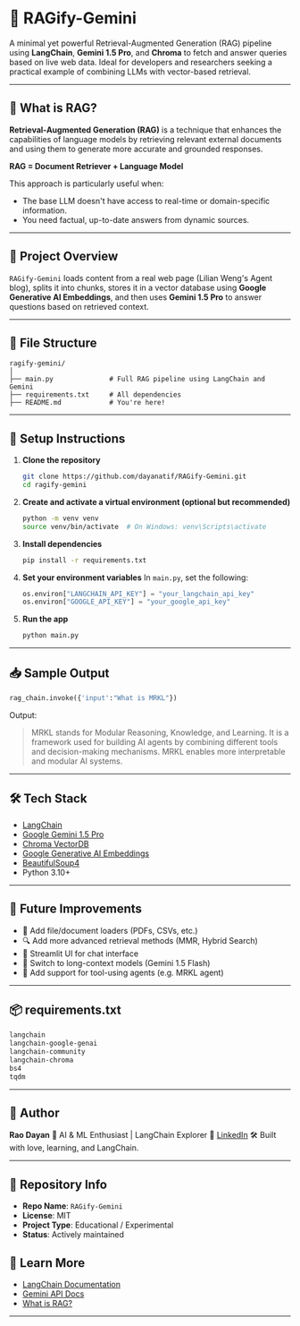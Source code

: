
# 🌟 RAGify-Gemini

A minimal yet powerful Retrieval-Augmented Generation (RAG) pipeline using **LangChain**, **Gemini 1.5 Pro**, and **Chroma** to fetch and answer queries based on live web data. Ideal for developers and researchers seeking a practical example of combining LLMs with vector-based retrieval.

---

## 📌 What is RAG?

**Retrieval-Augmented Generation (RAG)** is a technique that enhances the capabilities of language models by retrieving relevant external documents and using them to generate more accurate and grounded responses.

**RAG = Document Retriever + Language Model**

This approach is particularly useful when:
- The base LLM doesn't have access to real-time or domain-specific information.
- You need factual, up-to-date answers from dynamic sources.

---

## 🚀 Project Overview

`RAGify-Gemini` loads content from a real web page (Lilian Weng's Agent blog), splits it into chunks, stores it in a vector database using **Google Generative AI Embeddings**, and then uses **Gemini 1.5 Pro** to answer questions based on retrieved context.

---

## 📁 File Structure

```plaintext
ragify-gemini/
│
├── main.py              # Full RAG pipeline using LangChain and Gemini
├── requirements.txt     # All dependencies
├── README.md            # You're here!
````

---

## 🔧 Setup Instructions

1. **Clone the repository**

   ```bash
   git clone https://github.com/dayanatif/RAGify-Gemini.git
   cd ragify-gemini
   ```

2. **Create and activate a virtual environment (optional but recommended)**

   ```bash
   python -m venv venv
   source venv/bin/activate  # On Windows: venv\Scripts\activate
   ```

3. **Install dependencies**

   ```bash
   pip install -r requirements.txt
   ```

4. **Set your environment variables**
   In `main.py`, set the following:

   ```python
   os.environ["LANGCHAIN_API_KEY"] = "your_langchain_api_key"
   os.environ["GOOGLE_API_KEY"] = "your_google_api_key"
   ```

5. **Run the app**

   ```bash
   python main.py
   ```

---

## 📥 Sample Output

```python
rag_chain.invoke({'input':"What is MRKL"})
```

Output:

> MRKL stands for Modular Reasoning, Knowledge, and Learning. It is a framework used for building AI agents by combining different tools and decision-making mechanisms. MRKL enables more interpretable and modular AI systems.

---

## 🛠️ Tech Stack

* [LangChain](https://www.langchain.com/)
* [Google Gemini 1.5 Pro](https://deepmind.google/technologies/gemini/)
* [Chroma VectorDB](https://www.trychroma.com/)
* [Google Generative AI Embeddings](https://ai.google.dev/)
* [BeautifulSoup4](https://www.crummy.com/software/BeautifulSoup/)
* Python 3.10+

---

## 🌱 Future Improvements

* 🔄 Add file/document loaders (PDFs, CSVs, etc.)
* 🔍 Add more advanced retrieval methods (MMR, Hybrid Search)
* 💬 Streamlit UI for chat interface
* 🧠 Switch to long-context models (Gemini 1.5 Flash)
* 🧩 Add support for tool-using agents (e.g. MRKL agent)

---

## 📦 requirements.txt

```txt
langchain
langchain-google-genai
langchain-community
langchain-chroma
bs4
tqdm
```

---

## 🤖 Author

**Rao Dayan**
📍 AI & ML Enthusiast | LangChain Explorer
🔗 [LinkedIn](https://www.linkedin.com/in/dayanatif)
🛠️ Built with love, learning, and LangChain.

---

## 📌 Repository Info

* **Repo Name**: `RAGify-Gemini`
* **License**: MIT
* **Project Type**: Educational / Experimental
* **Status**: Actively maintained


## 🧠 Learn More

* [LangChain Documentation](https://docs.langchain.com/)
* [Gemini API Docs](https://ai.google.dev/)
* [What is RAG?](https://www.pinecone.io/learn/retrieval-augmented-generation/)

---


